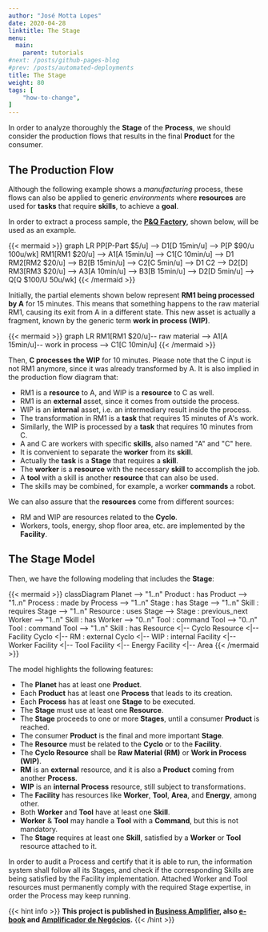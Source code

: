 ```yaml
---
author: "José Motta Lopes"
date: 2020-04-28
linktitle: The Stage
menu:
  main:
    parent: tutorials
#next: /posts/github-pages-blog
#prev: /posts/automated-deployments
title: The Stage
weight: 80
tags: [
    "how-to-change",
]
---
```


In order to analyze thoroughly the **Stage** of the **Process**, we should consider the production flows that results in the final **Product** for the consumer.

## The Production Flow

Although the following example shows a *manufacturing* process, these flows can also be applied to generic *environments* where **resources** are used for **tasks** that require **skills**, to achieve a **goal**.

In order to extract a process sample, the [**P&Q Factory**](/docs/posts/pq-factory/), shown below, will be used as an example.

{{< mermaid >}}
graph LR
    PP[P-Part $5/u] --> D1[D 15min/u] --> P[P $90/u 100u/wk]
    RM1[RM1 $20/u] --> A1[A 15min/u] --> C1[C 10min/u] --> D1
    RM2[RM2 $20/u] --> B2[B 15min/u] --> C2[C 5min/u] --> D1
    C2 --> D2[D]
    RM3[RM3 $20/u] --> A3[A 10min/u] --> B3[B 15min/u] --> D2[D 5min/u] --> Q[Q $100/U 50u/wk]
{{< /mermaid >}}

Initially, the partial elements shown below represent **RM1 being processed by A** for 15 minutes. This means that something happens to the raw material RM1, causing its exit from A in a different state. This new asset is actually a fragment, known by the generic term  **work in process (WIP)**.

{{< mermaid >}}
graph LR
    RM1[RM1 $20/u]-- raw material --> A1[A 15min/u]-- work in process --> C1[C 10min/u]
{{< /mermaid >}}

Then, **C processes the WIP** for 10 minutes. Please note that the C input is not RM1 anymore, since it was already transformed by A. It is also implied in the production flow diagram that:

- RM1 is a **resource** to A, and WIP is a **resource** to C as well.
- RM1 is an **external** asset, since it comes from outside the process.
- WIP is an **internal** asset, i.e. an intermediary result inside the process.
- The transformation in RM1 is a **task** that requires 15 minutes of A's work.
- Similarly, the WIP is processed by a **task** that requires 10 minutes from C.
- A and C are workers with specific **skills**, also named "A" and "C" here.
- It is convenient to separate the **worker** from its **skill**.
- Actually the **task** is a **Stage** that requires a **skill**.
- The **worker** is a **resource** with the necessary **skill** to accomplish the job.
- A **tool** with a skill is another **resource** that can also be used.
- The skills may be combined, for example, a worker **commands** a robot.

We can also assure that the **resources** come from different sources:

- RM and WIP are resources related to the **Cyclo**.
- Workers, tools, energy, shop floor area, etc. are implemented by the **Facility**.

## The Stage Model

Then, we have the following modeling that includes the **Stage**:

{{< mermaid >}}
classDiagram
    Planet --> "1..n" Product : has
    Product --> "1..n" Process : made by
    Process --> "1..n" Stage : has
    Stage --> "1..n" Skill : requires
    Stage --> "1..n" Resource : uses
    Stage --> Stage : previous_next
    Worker --> "1..n" Skill : has
    Worker --> "0..n" Tool : command
    Tool --> "0..n" Tool : command
    Tool --> "1..n" Skill : has
    Resource <|-- Cyclo
    Resource <|-- Facility
    Cyclo <|-- RM : external
    Cyclo <|-- WIP : internal
    Facility <|-- Worker
    Facility <|-- Tool
    Facility <|-- Energy
    Facility <|-- Area
{{< /mermaid >}}

The model highlights the following features:

- The **Planet** has at least one **Product**.
- Each **Product** has at least one **Process** that leads to its creation.
- Each **Process** has at least one **Stage** to be executed.
- The **Stage** must use at least one **Resource**.
- The **Stage** proceeds to one or more **Stages**, until a  consumer **Product** is reached.
- The consumer **Product** is the final and more important **Stage**.
- The **Resource** must be related to the **Cyclo** or to the **Facility**.
- The **Cyclo Resource** shall be **Raw Material (RM)** or **Work in Process (WIP)**.
- **RM** is an **external** resource, and it is also a **Product** coming from another **Process**.
- **WIP** is an **internal Process** resource, still subject to  transformations.
- The **Facility** has resources like **Worker**, **Tool**, **Area**, and **Energy**, among other.
- Both **Worker** and **Tool** have at least one **Skill**.
- **Worker** & **Tool** may handle a **Tool** with a **Command**, but this is not mandatory.
- The **Stage** requires at least one **Skill**, satisfied by a **Worker** or **Tool** resource attached to it.

In order to audit a Process and certify that it is able to run, the information system shall follow all its Stages, and check if the corresponding Skills are being satisfied by the Facility implementation. Attached Worker and Tool resources must permanently comply with the required Stage expertise, in order the Process may keep running.

{{< hint info >}}
**This project is published in [Business Amplifier](https://www.amazon.com/Business-Amplifier-M-Sc-Motta-Lopes/dp/B083XGK14Q), also [e-book](https://www.amazon.com/Business-Amplifier-Jose-Motta-Lopes-ebook-dp-B086L6V6QY/dp/B086L6V6QY/) and [Amplificador de Negócios](https://www.amazon.com/M-Sc-Jose-Motta-Lopes/dp/8592301009).**
{{< /hint >}}
